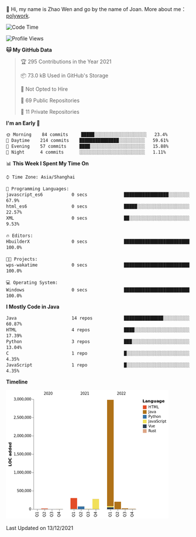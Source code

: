 :wave: Hi, my name is Zhao Wen and go by the name of Joan.
More about me： [polywork](https://www.polywork.com/equalandfalse).





<!--START_SECTION:waka-->
![Code Time](http://img.shields.io/badge/Code%20Time-0%20secs-blue)

![Profile Views](http://img.shields.io/badge/Profile%20Views-3-blue)

**🐱 My GitHub Data** 

> 🏆 295 Contributions in the Year 2021
 > 
> 📦 73.0 kB Used in GitHub's Storage 
 > 
> 🚫 Not Opted to Hire
 > 
> 📜 69 Public Repositories 
 > 
> 🔑 11 Private Repositories  
 > 
**I'm an Early 🐤** 

```text
🌞 Morning    84 commits     █████░░░░░░░░░░░░░░░░░░░░   23.4% 
🌆 Daytime    214 commits    ███████████████░░░░░░░░░░   59.61% 
🌃 Evening    57 commits     ████░░░░░░░░░░░░░░░░░░░░░   15.88% 
🌙 Night      4 commits      ░░░░░░░░░░░░░░░░░░░░░░░░░   1.11%

```


📊 **This Week I Spent My Time On** 

```text
⌚︎ Time Zone: Asia/Shanghai

💬 Programming Languages: 
javascript_es6           0 secs              █████████████████░░░░░░░░   67.9% 
html_es6                 0 secs              █████░░░░░░░░░░░░░░░░░░░░   22.57% 
XML                      0 secs              ██░░░░░░░░░░░░░░░░░░░░░░░   9.53%

🔥 Editors: 
HbuilderX                0 secs              █████████████████████████   100.0%

🐱‍💻 Projects: 
wps-wakatime             0 secs              █████████████████████████   100.0%

💻 Operating System: 
Windows                  0 secs              █████████████████████████   100.0%

```

**I Mostly Code in Java** 

```text
Java                     14 repos            ███████████████░░░░░░░░░░   60.87% 
HTML                     4 repos             ████░░░░░░░░░░░░░░░░░░░░░   17.39% 
Python                   3 repos             ███░░░░░░░░░░░░░░░░░░░░░░   13.04% 
C                        1 repo              █░░░░░░░░░░░░░░░░░░░░░░░░   4.35% 
JavaScript               1 repo              █░░░░░░░░░░░░░░░░░░░░░░░░   4.35%

```


**Timeline**

![Chart not found](https://raw.githubusercontent.com/ybqdren/ybqdren/main/charts/bar_graph.png) 


 Last Updated on 13/12/2021
<!--END_SECTION:waka-->

